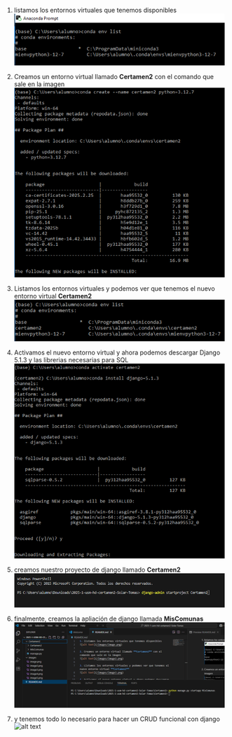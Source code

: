 1. listamos los entornos virtuales que tenemos disponibles
![alt text](images/image.png)

2. Creamos un entorno virtual llamado **Certamen2** con el comando que sale en la imagen 
![alt text](images/image2.png)

3. Listamos los entornos virtuales y podemos ver que tenemos el nuevo entorno virtual **Certamen2**
![alt text](images/image3.png)

4. Activamos el nuevo entorno virtual y ahora podemos descargar Django 5.1.3 y las librerias necesarias para SQL 
![alt text](images/image4.png)

5. creamos nuestro proyecto de django llamado **Certamen2**
![alt text](images/image5.png)

6. finalmente, creamos la apliación de django llamada **MisComunas**
![alt text](images/image6.png) 

7. y tenemos todo lo necesario para hacer un CRUD funcional con django
![alt text](image7.png)
